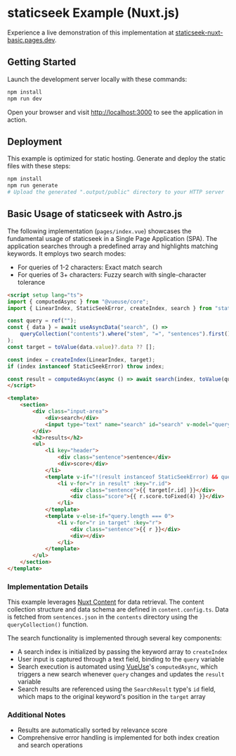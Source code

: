 # staticseek Example (Nuxt.js)

Experience a live demonstration of this implementation at [staticseek-nuxt-basic.pages.dev](https://staticseek-nuxt-basic.pages.dev/).

## Getting Started

Launch the development server locally with these commands:

```bash
npm install
npm run dev
```

Open your browser and visit [http://localhost:3000](http://localhost:3000) to see the application in action.

## Deployment

This example is optimized for static hosting. Generate and deploy the static files with these steps:

```bash
npm install
npm run generate
# Upload the generated ".output/public" directory to your HTTP server
```

## Basic Usage of staticseek with Astro.js

The following implementation (`pages/index.vue`) showcases the fundamental usage of staticseek in a Single Page Application (SPA).
The application searches through a predefined array and highlights matching keywords. It employs two search modes:
- For queries of 1-2 characters: Exact match search
- For queries of 3+ characters: Fuzzy search with single-character tolerance

```html
<script setup lang="ts">
import { computedAsync } from "@vueuse/core";
import { LinearIndex, StaticSeekError, createIndex, search } from "staticseek";

const query = ref("");
const { data } = await useAsyncData("search", () =>
    queryCollection("contents").where("stem", "=", "sentences").first(),
);
const target = toValue(data.value)?.data ?? [];

const index = createIndex(LinearIndex, target);
if (index instanceof StaticSeekError) throw index;

const result = computedAsync(async () => await search(index, toValue(query)), []);
</script>

<template>
    <section>
        <div class="input-area">
            <div>search</div>
            <input type="text" name="search" id="search" v-model="query"/>
        </div>
        <h2>results</h2>
        <ul>
            <li key="header">
                <div class="sentence">sentence</div>
                <div>score</div>
            </li>
            <template v-if="!(result instanceof StaticSeekError) && query.length !== 0">
                <li v-for="r in result" :key="r.id">
                    <div class="sentence">{{ target[r.id] }}</div>
                    <div class="score">{{ r.score.toFixed(4) }}</div>
                </li>
            </template>
            <template v-else-if="query.length === 0">
                <li v-for="r in target" :key="r">
                    <div class="sentence">{{ r }}</div>
                    <div></div>
                </li>
            </template>
        </ul>
    </section>
</template>
```

### Implementation Details

This example leverages [Nuxt Content](https://content.nuxt.com/) for data retrieval. The content collection structure and data schema are defined in `content.config.ts`. Data is fetched from `sentences.json` in the `contents` directory using the `queryCollection()` function.

The search functionality is implemented through several key components:

- A search index is initialized by passing the keyword array to `createIndex`
- User input is captured through a text field, binding to the `query` variable
- Search execution is automated using [VueUse](https://vueuse.org/)'s `computedAsync`, which triggers a new search whenever `query` changes and updates the `result` variable
- Search results are referenced using the `SearchResult` type's `id` field, which maps to the original keyword's position in the `target` array

### Additional Notes

- Results are automatically sorted by relevance score
- Comprehensive error handling is implemented for both index creation and search operations
